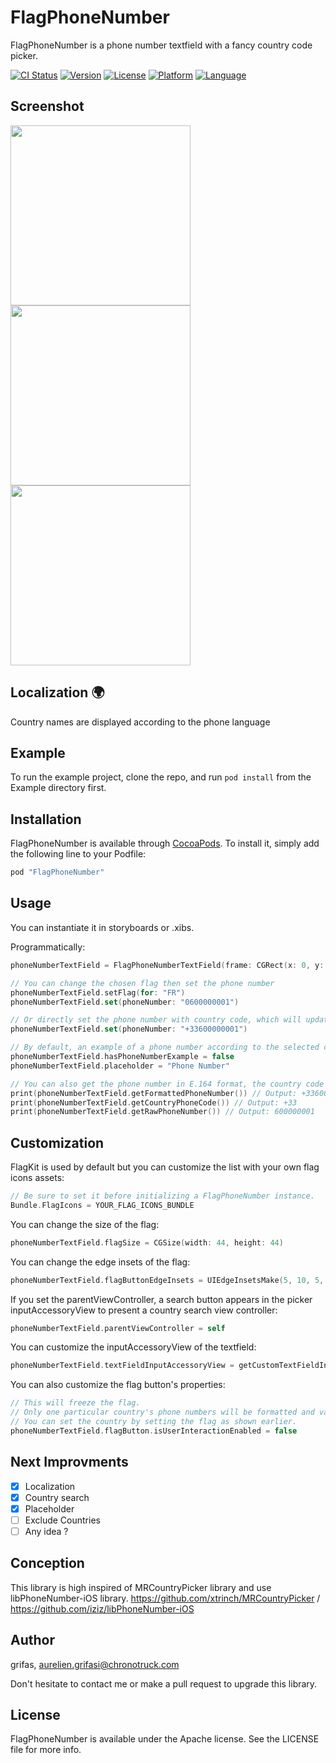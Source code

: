 # FlagPhoneNumber

FlagPhoneNumber is a phone number textfield with a fancy country code picker.   

[![CI Status](http://img.shields.io/travis/grifas/FlagPhoneNumber.svg?style=flat)](https://travis-ci.org/chronotruck/FlagPhoneNumber)
[![Version](https://img.shields.io/cocoapods/v/FlagPhoneNumber.svg?style=flat)](http://cocoapods.org/pods/FlagPhoneNumber)
[![License](https://img.shields.io/cocoapods/l/FlagPhoneNumber.svg?style=flat)](http://cocoapods.org/pods/FlagPhoneNumber)
[![Platform](https://img.shields.io/cocoapods/p/FlagPhoneNumber.svg?style=flat)](http://cocoapods.org/pods/FlagPhoneNumber)
[![Language](https://img.shields.io/badge/language-swift-brightgreen.svg?style=flat)](https://developer.apple.com/swift)

## Screenshot
<img src="./Screenshot/screenshot_1.PNG" width="288px"> <img src="./Screenshot/screenshot_2.PNG" width="288px"> <img src="./Screenshot/screenshot_3.PNG" width="288px">


## Localization 🌍

Country names are displayed according to the phone language

## Example

To run the example project, clone the repo, and run `pod install` from the Example directory first.

## Installation

FlagPhoneNumber is available through [CocoaPods](http://cocoapods.org). To install
it, simply add the following line to your Podfile:

```ruby
pod "FlagPhoneNumber"
```

## Usage

You can instantiate it in storyboards or .xibs.

Programmatically:
```swift
phoneNumberTextField = FlagPhoneNumberTextField(frame: CGRect(x: 0, y: 0, width: view.bounds.width - 16, height: 50))

// You can change the chosen flag then set the phone number
phoneNumberTextField.setFlag(for: "FR")
phoneNumberTextField.set(phoneNumber: "0600000001")

// Or directly set the phone number with country code, which will update automatically the flag image
phoneNumberTextField.set(phoneNumber: "+33600000001")

// By default, an example of a phone number according to the selected country is displayed in the placeholder. You can use your own placeholder:
phoneNumberTextField.hasPhoneNumberExample = false
phoneNumberTextField.placeholder = "Phone Number"

// You can also get the phone number in E.164 format, the country code and the raw phone number
print(phoneNumberTextField.getFormattedPhoneNumber()) // Output: +33600000001
print(phoneNumberTextField.getCountryPhoneCode()) // Output: +33
print(phoneNumberTextField.getRawPhoneNumber()) // Output: 600000001
```

## Customization

FlagKit is used by default but you can customize the list with your own flag icons assets:
```swift
// Be sure to set it before initializing a FlagPhoneNumber instance.
Bundle.FlagIcons = YOUR_FLAG_ICONS_BUNDLE
```

You can change the size of the flag:
```swift
phoneNumberTextField.flagSize = CGSize(width: 44, height: 44)
```

You can change the edge insets of the flag:
```swift
phoneNumberTextField.flagButtonEdgeInsets = UIEdgeInsetsMake(5, 10, 5, 10)
```

If you set the parentViewController,  a search button appears in the picker inputAccessoryView to present a country search view controller:
```swift
phoneNumberTextField.parentViewController = self
```

You can customize the inputAccessoryView of the textfield:
```swift
phoneNumberTextField.textFieldInputAccessoryView = getCustomTextFieldInputAccessoryView(with: items)
```

You can also customize the flag button's properties:
```swift
// This will freeze the flag.
// Only one particular country's phone numbers will be formatted and validated.
// You can set the country by setting the flag as shown earlier.
phoneNumberTextField.flagButton.isUserInteractionEnabled = false
```

## Next Improvments
- [x] Localization
- [x] Country search
- [x] Placeholder
- [ ] Exclude Countries
- [ ] Any idea ?

## Conception
This library is high inspired of MRCountryPicker library and use libPhoneNumber-iOS library.
https://github.com/xtrinch/MRCountryPicker / https://github.com/iziz/libPhoneNumber-iOS

## Author

grifas, aurelien.grifasi@chronotruck.com

Don't hesitate to contact me or make a pull request to upgrade this library.

## License

FlagPhoneNumber is available under the Apache license. See the LICENSE file for more info.
